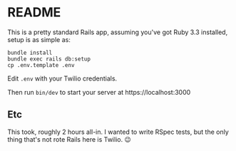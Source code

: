 # README

This is a pretty standard Rails app, assuming you've got Ruby 3.3 installed, setup is as simple as:

```
bundle install
bundle exec rails db:setup
cp .env.template .env
```

Edit `.env` with your Twilio credentials.

Then run `bin/dev` to start your server at https://localhost:3000

## Etc

This took, roughly 2 hours all-in. I wanted to write RSpec tests, but the only thing that's not rote Rails here is Twilio. 😉
